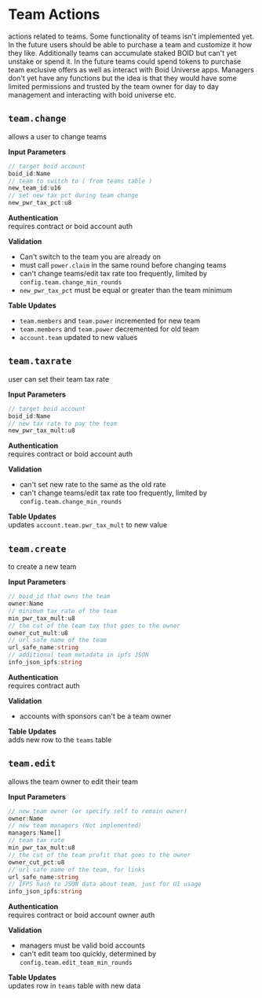 # Team Actions
actions related to teams. Some functionality of teams isn't implemented yet. In the future users should be able to purchase a team and customize it how they like. Additionally teams can accumulate staked BOID but can't yet unstake or spend it. In the future teams could spend tokens to purchase team exclusive offers as well as interact with Boid Universe apps. Managers don't yet have any functions but the idea is that they would have some limited permissions and trusted by the team owner for day to day management and interacting with boid universe etc.

## `team.change`
allows a user to change teams

**Input Parameters**
```ts
// target boid account
boid_id:Name
// team to switch to ( from teams table )
new_team_id:u16
// set new tax pct during team change
new_pwr_tax_pct:u8
```
**Authentication**\
requires contract or boid account auth

**Validation**
- Can't switch to the team you are already on
- must call `power.claim` in the same round before changing teams
- can't change teams/edit tax rate too frequently, limited by `config.team.change_min_rounds`
- `new_pwr_tax_pct` must be equal or greater than the team minimum

**Table Updates**
- `team.members` and `team.power` incremented for new team
- `team.members` and `team.power` decremented for old team
- `account.team` updated to new values

## `team.taxrate`
user can set their team tax rate

**Input Parameters**
```ts
// target boid account
boid_id:Name
// new tax rate to pay the team
new_pwr_tax_mult:u8
```
**Authentication**\
requires contract or boid account auth

**Validation**
- can't set new rate to the same as the old rate
- can't change teams/edit tax rate too frequently, limited by `config.team.change_min_rounds`

**Table Updates**\
updates `account.team.pwr_tax_mult` to new value

## `team.create`
to create a new team

**Input Parameters**
```ts
// boid_id that owns the team
owner:Name
// minimum tax rate of the team
min_pwr_tax_mult:u8
// the cut of the team tax that goes to the owner
owner_cut_mult:u8
// url safe name of the team
url_safe_name:string
// additional team metadata in ipfs JSON
info_json_ipfs:string
```
**Authentication**\
requires contract auth

**Validation**
- accounts with sponsors can't be a team owner

**Table Updates**\
adds new row to the `teams` table

## `team.edit`
allows the team owner to edit their team

**Input Parameters**
```ts
// new team owner (or specify self to remain owner)
owner:Name
// new team managers (Not implemented)
managers:Name[]
// team tax rate
min_pwr_tax_mult:u8
// the cut of the team profit that goes to the owner
owner_cut_pct:u8
// url safe name of the team, for links
url_safe_name:string
// IFPS hash to JSON data about team, just for UI usage
info_json_ipfs:string
```
**Authentication**\
requires contract or boid account owner auth

**Validation**
- managers must be valid boid accounts
- can't edit team too quickly, determined by `config.team.edit_team_min_rounds`

**Table Updates**\
updates row in `teams` table with new data


<!-- ## `action.name`


**Input Parameters**
```ts

```
**Authentication**\


**Validation**


**Table Updates**\ -->
